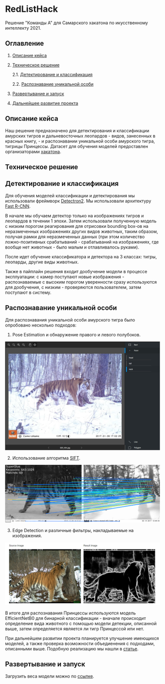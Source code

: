 # RedListHack

Решение "Команды А" для Самарского хакатона по икусственному интеллекту 2021.

## Оглавление

1. [Описание кейса]()

2. [Техническое решение]()

    2.1. [Детектирование и классификация]()

    2.2. [Распознавание уникальной особи]()

3. [Развертывание и запуск]()

4. [Дальнейшее развитие проекта]()

## Описание кейса

Наш решение предназначено для детектирования и классификации амурских тигров и дальневосточных леопардов - видов, занесенных в красных книгу, - и распознавании уникальной особи амурского тигра, тигрицы Принцессы. Датасет для обучения моделей предоставлен организаторами [хакатона](https://hacks-ai.ru/hakaton/samara).

## Техническое решение

## Детектирование и классификация

Для обучения моделей классификации и детектирования мы использовали фреймворк [Detectron2](https://github.com/facebookresearch/detectron2). Мы использовали архитектуру [Fast R-CNN](https://arxiv.org/abs/1504.08083).

В начале мы обучаем детектор только на изображениях тигров и леопардов в течении 1 эпохи. Затем использовали полученную модель с низким порогом реагирования для отрисовки bounding box-ов на неразмеченных изображениях других видов животных, таким образом, получая рамки для неразмеченных данных (при этом количество ложно-позитивных срабатываний - срабатываний на изображениях, где вообще нет животных - было малым и отлавливалось руками).

После идет обучение классификатора и детектора на 3 классах: тигры, леопарды, другие виды животных.

Также в пайплайн решения входит дообучение модели в процессе эксплуатации: с камер поступают новые изображения - распознаваемые с высоким порогом уверенности сразу используются для дообучения, с низким - проверяются пользователем, затем поступают в систему.

## Распознавание уникальной особи

Для распознавания уникальной особи амурского тигра было опробовано несколько подходов:

1. Pose Estimation и обнаружение правого и левого полубоков.

![PoseEstim](imgs/pose_estm.jpg)

2. Использование алгоритма [SIFT](https://ru.wikipedia.org/wiki/%D0%9C%D0%B0%D1%81%D1%88%D1%82%D0%B0%D0%B1%D0%BD%D0%BE-%D0%B8%D0%BD%D0%B2%D0%B0%D1%80%D0%B8%D0%B0%D0%BD%D1%82%D0%BD%D0%B0%D1%8F_%D1%82%D1%80%D0%B0%D0%BD%D1%81%D1%84%D0%BE%D1%80%D0%BC%D0%B0%D1%86%D0%B8%D1%8F_%D0%BF%D1%80%D0%B8%D0%B7%D0%BD%D0%B0%D0%BA%D0%BE%D0%B2).

![SIFT](imgs/sift.png)

3. Edge Detection и различные фильтры, накладываемые на изображения.

![Edges](imgs/edge.png)

В итоге для распознавания Принцессы используются модель EfficientNetB0 для бинарной классификации - вначале происходит определение вида животного с помощью модели детекции, описанной выше, затем определяется является ли тигр Принцессой или нет. 

При дальнейшем развитии проекта планируется улучшение имеющихся моделей, а также проверка возможности объедиенения с подходами, описанными выше. Подобную реализацию мы нашли в [статье](https://openaccess.thecvf.com/content_ICCVW_2019/papers/CVWC/Shukla_A_Hybrid_Approach_to_Tiger_Re-Identification_ICCVW_2019_paper.pdf).

## Развертывание и запуск

Загрузить веса модели можно по [ссылке](https://cloud.monetka.name/s/psNYYAig5Mqcgnn/download/model_final.pth).
